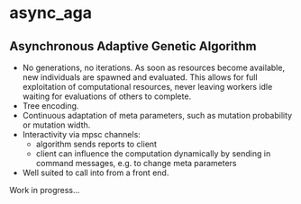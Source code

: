 # async_aga

## Asynchronous Adaptive Genetic Algorithm

* No generations, no iterations. As soon as resources become available, new individuals are spawned and evaluated. This allows for full exploitation of computational resources, never leaving workers idle waiting for evaluations of others to complete.
* Tree encoding.
* Continuous adaptation of meta parameters, such as mutation probability or mutation width.
* Interactivity via mpsc channels:
  * algorithm sends reports to client
  * client can influence the computation dynamically by sending in command messages, e.g. to change meta parameters
* Well suited to call into from a front end.

Work in progress...
